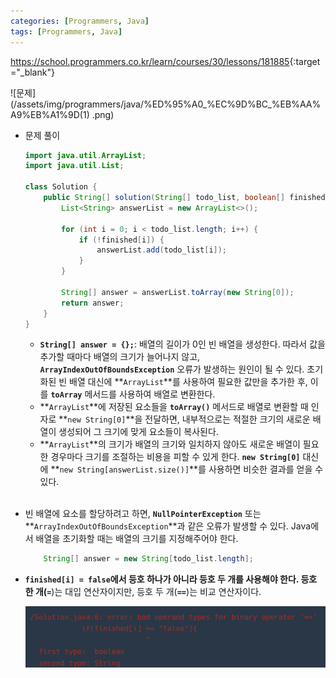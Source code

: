 ```yaml
---
categories: [Programmers, Java]
tags: [Programmers, Java] 
---
```


<https://school.programmers.co.kr/learn/courses/30/lessons/181885>{:target="_blank"}

![문제](/assets/img/programmers/java/%ED%95%A0_%EC%9D%BC_%EB%AA%A9%EB%A1%9D(1)
.png)

- 문제 풀이
    
    ```java
    import java.util.ArrayList;
    import java.util.List;
    
    class Solution {
        public String[] solution(String[] todo_list, boolean[] finished) {
            List<String> answerList = new ArrayList<>();
    
            for (int i = 0; i < todo_list.length; i++) {
                if (!finished[i]) {
                    answerList.add(todo_list[i]);
                }
            }
    
            String[] answer = answerList.toArray(new String[0]);
            return answer;
        }
    }
    ```
    
    - **`String[] answer = {};`**: 배열의 길이가 0인 빈 배열을 생성한다. 따라서 값을 추가할 때마다 배열의 크기가 늘어나지 않고, **`ArrayIndexOutOfBoundsException`** 오류가 발생하는 원인이 될 수 있다. 초기화된 빈 배열 대신에 **`ArrayList`**를 사용하여 필요한 값만을 추가한 후, 이를 **`toArray`** 메서드를 사용하여 배열로 변환한다.
    - **`ArrayList`**에 저장된 요소들을 **`toArray()`** 메서드로 배열로 변환할 때 인자로 **`new String[0]`**을 전달하면, 내부적으로는 적절한 크기의 새로운 배열이 생성되어 그 크기에 맞게 요소들이 복사된다.
    - **`ArrayList`**의 크기가 배열의 크기와 일치하지 않아도 새로운 배열이 필요한 경우마다 크기를 조절하는 비용을 피할 수 있게 한다.  **`new String[0]`** 대신에 **`new String[answerList.size()]`**를 사용하면 비슷한 결과를 얻을 수 있다.
	<br>


- 빈 배열에 요소를 할당하려고 하면,  **`NullPointerException`** 또는 **`ArrayIndexOutOfBoundsException`**과 같은 오류가 발생할 수 있다. Java에서 배열을 초기화할 때는 배열의 크기를 지정해주어야 한다.
    
    ```java
    	String[] answer = new String[todo_list.length];
    ```
    
	
- **`finished[i] = false`**에서 등호 하나가 아니라 등호 두 개를 사용해야 한다. 등호 한 개(**`=`**)는 대입 연산자이지만, 등호 두 개(**`==`**)는 비교 연산자이다.
    
    ![에러](/assets/img/programmers/java/%ED%95%A0_%EC%9D%BC_%EB%AA%A9%EB%A1%9D(2).png)
    
    	